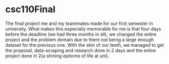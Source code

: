 # csc110Final
The final project me and my teammates made for our first semester in university. What makes this especially memorable for me is that four days before the deadline (we had three months in all), we changed the entire project and the problem domain due to there not being a large enough dataset for the previous one. With the skin of our teeth, we managed to get the proposal, data-scraping and research done in 2 days and the entire project done in 2(a shining epitome of life at uni).
